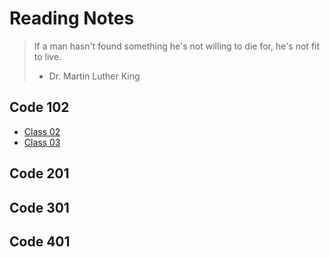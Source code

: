 # Reading Notes

> If a man hasn't found something he's not willing to die for, he's not fit to live.
> - Dr. Martin Luther King

## Code 102

- [Class 02](./code-102/class-02.md)
- [Class 03](./code-102/class-03.md)

## Code 201

## Code 301

## Code 401